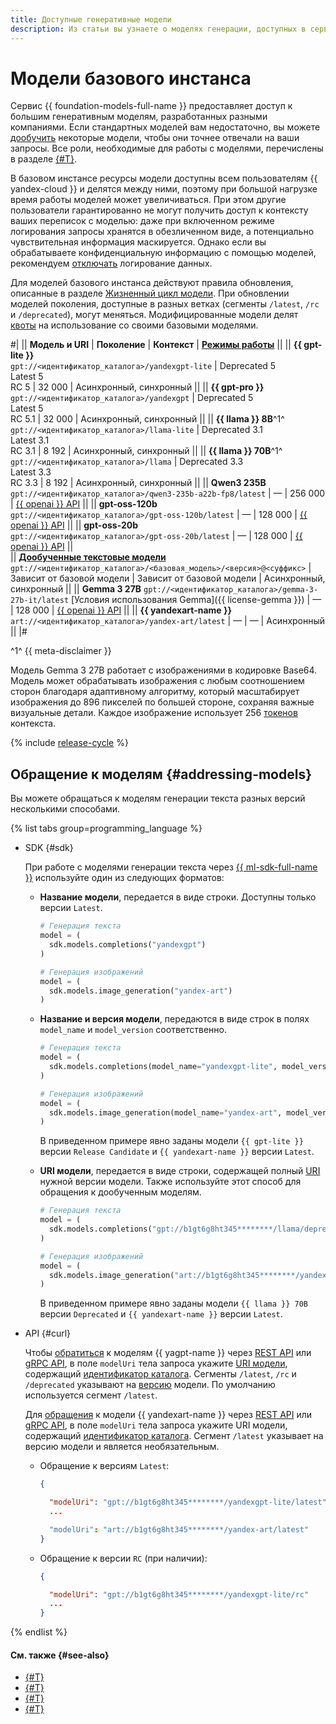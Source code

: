```yaml
---
title: Доступные генеративные модели
description: Из статьи вы узнаете о моделях генерации, доступных в сервисе {{ foundation-models-name }}.
---
```


# Модели базового инстанса

Сервис {{ foundation-models-full-name }} предоставляет доступ к большим генеративным моделям, разработанных разными компаниями. Если стандартных моделей вам недостаточно, вы можете [дообучить](../tuning/index.md) некоторые модели, чтобы они точнее отвечали на ваши запросы. Все роли, необходимые для работы с моделями, перечислены в разделе [{#T}](../../security/index.md).

В базовом инстансе ресурсы модели доступны всем пользователям {{ yandex-cloud }} и делятся между ними, поэтому при большой нагрузке время работы моделей может увеличиваться. При этом другие пользователи гарантированно не могут получить доступ к контексту ваших переписок с моделью: даже при включенном режиме логирования запросы хранятся в обезличенном виде, а потенциально чувствительная информация маскируется. Однако если вы обрабатываете конфиденциальную информацию с помощью моделей, рекомендуем [отключать](../../operations/disable-logging.md) логирование данных.

Для моделей базового инстанса действуют правила обновления, описанные в разделе [Жизненный цикл модели](#model-lifecycle). При обновлении моделей поколения, доступные в разных ветках (сегменты `/latest`, `/rc` и `/deprecated`), могут меняться. Модифицированные модели делят [квоты](../limits.md#quotas) на использование со своими базовыми моделями.

#|
|| **Модель и URI** | **Поколение** | **Контекст** | **[Режимы работы](../index.md#working-mode)** ||
|| **{{ gpt-lite }}** </br>`gpt://<идентификатор_каталога>/yandexgpt-lite`	| Deprecated 5</br>Latest 5</br>RC 5 | 32 000 | Асинхронный, синхронный ||
|| **{{ gpt-pro }}** </br>`gpt://<идентификатор_каталога>/yandexgpt` | Deprecated 5</br>Latest 5</br>RC 5.1 | 32 000 | Асинхронный, синхронный ||
|| **{{ llama }} 8B**^1^ </br>`gpt://<идентификатор_каталога>/llama-lite` | Deprecated 3.1</br>Latest 3.1</br>RC 3.1 | 8 192 | Асинхронный, синхронный ||
|| **{{ llama }} 70B**^1^ </br>`gpt://<идентификатор_каталога>/llama` | Deprecated 3.3</br>Latest 3.3</br>RC 3.3 | 8 192 | Асинхронный, синхронный ||
|| **Qwen3 235B** </br>`gpt://<идентификатор_каталога>/qwen3-235b-a22b-fp8/latest` | — | 256 000 | [{{ openai }} API](../openai-compatibility.md) ||
|| **gpt-oss-120b** </br>`gpt://<идентификатор_каталога>/gpt-oss-120b/latest` | — | 128 000 | [{{ openai }} API](../openai-compatibility.md) ||
|| **gpt-oss-20b** </br>`gpt://<идентификатор_каталога>/gpt-oss-20b/latest` | — | 128 000 | [{{ openai }} API](../openai-compatibility.md) ||  
|| [**Дообученные текстовые модели**](../tuning/index.md) </br>`gpt://<идентификатор_каталога>/<базовая_модель>/<версия>@<суффикс>` | Зависит от базовой модели | Зависит от базовой модели | Асинхронный, синхронный ||
|| **Gemma 3 27B**
`gpt://<идентификатор_каталога>/gemma-3-27b-it/latest`
[Условия использования Gemma]({{ license-gemma }}) | — | 128 000 | [{{ openai }} API](../openai-compatibility.md) ||
|| **{{ yandexart-name }}** </br>`art://<идентификатор_каталога>/yandex-art/latest` | — | — | Асинхронный ||
|#

^1^ {{ meta-disclaimer }}

Модель Gemma 3 27B работает с изображениями в кодировке Base64. Модель может обрабатывать изображения с любым соотношением сторон благодаря адаптивному алгоритму, который масштабирует изображения до 896 пикселей по большей стороне, сохраняя важные визуальные детали. Каждое изображение использует 256 [токенов](./tokens.md) контекста.

{% include [release-cycle](../../../_includes/foundation-models/release-cycle.md) %}

## Обращение к моделям {#addressing-models}

Вы можете обращаться к моделям генерации текста разных версий несколькими способами.

{% list tabs group=programming_language %}

- SDK {#sdk}

  При работе с моделями генерации текста через [{{ ml-sdk-full-name }}](../../sdk/index.md) используйте один из следующих форматов:

  * **Название модели**, передается в виде строки. Доступны только версии `Latest`.

    ```python
    # Генерация текста
    model = (
      sdk.models.completions("yandexgpt")
    )

    # Генерация изображений 
    model = (
      sdk.models.image_generation("yandex-art")
    )
    ```

  * **Название и версия модели**, передаются в виде строк в полях `model_name` и `model_version` соответственно.

    ```python
    # Генерация текста
    model = (
      sdk.models.completions(model_name="yandexgpt-lite", model_version="rc")
    )

    # Генерация изображений 
    model = (
      sdk.models.image_generation(model_name="yandex-art", model_version="latest")
    )
    ```

    В приведенном примере явно заданы модели `{{ gpt-lite }}` версии `Release Candidate` и `{{ yandexart-name }}` версии `Latest`.

  * **URI модели**, передается в виде строки, содержащей полный [URI](#generation) нужной версии модели. Также используйте этот способ для обращения к дообученным моделям.

    ```python
    # Генерация текста
    model = (
      sdk.models.completions("gpt://b1gt6g8ht345********/llama/deprecated")
    )

    # Генерация изображений 
    model = (
      sdk.models.image_generation("art://b1gt6g8ht345********/yandex-art/latest")
    )
    ```

      В приведенном примере явно заданы модели `{{ llama }} 70B` версии `Deprecated` и `{{ yandexart-name }}` версии `Latest`. 

- API {#curl}

  Чтобы [обратиться](../../operations/generation/create-prompt.md) к моделям {{ yagpt-name }} через [REST API](../../text-generation/api-ref/index.md) или [gRPC API](../../text-generation/api-ref/grpc/index.md), в поле `modelUri` тела запроса укажите [URI модели](#generation), содержащий [идентификатор каталога](../../../resource-manager/operations/folder/get-id.md). Сегменты `/latest`, `/rc` и `/deprecated` указывают на [версию](#model-lifecycle) модели. По умолчанию используется сегмент `/latest`.

  Для [обращения](../../operations/generation/yandexart-request.md) к модели {{ yandexart-name }} через [REST API](../../image-generation/api-ref/index.md) или [gRPC API](../../image-generation/api-ref/grpc/index.md), в поле `modelUri` тела запроса укажите URI модели, содержащий [идентификатор каталога](../../../resource-manager/operations/folder/get-id.md). Сегмент `/latest` указывает на версию модели и является необязательным.

  * Обращение к версиям `Latest`:

    ```json
    {

      "modelUri": "gpt://b1gt6g8ht345********/yandexgpt-lite/latest"
      ...

      "modelUri": "art://b1gt6g8ht345********/yandex-art/latest"
    }
    ```

  * Обращение к версии `RC` (при наличии):
  
    ```json
    {

      "modelUri": "gpt://b1gt6g8ht345********/yandexgpt-lite/rc"
      ...
    }
    ```
    
{% endlist %}

#### См. также {#see-also}

* [{#T}](../../operations/generation/create-prompt.md)
* [{#T}](../../operations/generation/async-request.md)
* [{#T}](../../operations/generation/yandexart-request.md)
* [{#T}](../../operations/batch/create.md)